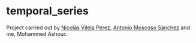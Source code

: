 # temporal_series
Project carried out by <a href=https://github.com/nicovp10>Nicolás Vilela Pérez</a>, <a href="https://github.com/tonhitoms">Antonio Moscoso Sánchez</a> and me, Mohammed Ashour.
